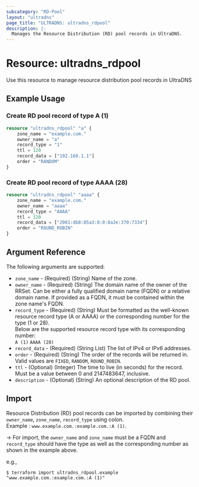 ```yaml
---
subcategory: "RD-Pool"
layout: "ultradns"
page_title: "ULTRADNS: ultradns_rdpool"
description: |-
  Manages the Resource Distribution (RD) pool records in UltraDNS.
---
```


# Resource: ultradns_rdpool

Use this resource to manage resource distribution pool records in UltraDNS

## Example Usage

### Create RD pool record of type A (1)

```terraform
resource "ultradns_rdpool" "a" {
    zone_name = "example.com."
    owner_name = "a"
    record_type = "1"
    ttl = 120
    record_data = ["192.168.1.1"]
    order = "RANDOM"
}
```

### Create RD pool record of type AAAA (28)

```terraform
resource "ultradns_rdpool" "aaaa" {
    zone_name = "example.com."
    owner_name = "aaaa"
    record_type = "AAAA"
    ttl = 120
    record_data = ["2001:db8:85a3:0:0:8a2e:370:7334"]
    order = "ROUND_ROBIN"
}
```

## Argument Reference

The following arguments are supported:

* `zone_name` - (Required) (String) Name of the zone.
* `owner_name` - (Required) (String) The domain name of the owner of the RRSet. Can be either a fully qualified domain name (FQDN) or a relative domain name. If provided as a FQDN, it must be contained within the zone name's FQDN.
* `record_type` - (Required) (String) Must be formatted as the well-known resource record type (A or AAAA) or the corresponding number for the type (1 or 28).<br/>
Below are the supported resource record type with its corresponding number:<br/>
`A (1)`
`AAAA (28)`
* `record_data` - (Required) (String List) The list of IPv4 or IPv6 addresses.
* `order` - (Required) (String) The order of the records will be returned in. Valid values are `FIXED`, `RANDOM`, `ROUND_ROBIN`.
* `ttl` - (Optional) (Integer) The time to live (in seconds) for the record. Must be a value between 0 and 2147483647, inclusive.
* `description` - (Optional) (String) An optional description of the RD pool.

## Import

Resource Distribution (RD) pool records can be imported by combining their `owner_name`, `zone_name`, `record_type` using colon.<br/>
Example : `www.example.com.:example.com.:A (1)`.


-> For import, the `owner_name` and `zone_name` must be a FQDN and `record_type` should have the type as well as the corresponding number as shown in the example above.

e.g.,
```
$ terraform import ultradns_rdpool.example "www.example.com.:example.com.:A (1)" 
```